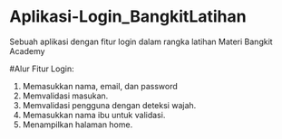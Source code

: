 # Aplikasi-Login_BangkitLatihan
Sebuah aplikasi dengan fitur login dalam rangka latihan Materi Bangkit Academy

#Alur Fitur Login:
1. Memasukkan nama, email, dan password
2. Memvalidasi masukan.
3. Memvalidasi pengguna dengan deteksi wajah.
4. Memasukkan nama ibu untuk validasi.
5. Menampilkan halaman home.
